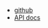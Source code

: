 - [github](https://github.com/RoaringBitmap/RoaringBitmap)
- [API docs](http://www.javadoc.io/doc/org.roaringbitmap/RoaringBitmap/)